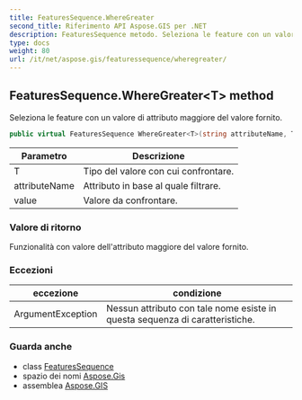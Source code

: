 ```yaml
---
title: FeaturesSequence.WhereGreater
second_title: Riferimento API Aspose.GIS per .NET
description: FeaturesSequence metodo. Seleziona le feature con un valore di attributo maggiore del valore fornito.
type: docs
weight: 80
url: /it/net/aspose.gis/featuressequence/wheregreater/
---
```

## FeaturesSequence.WhereGreater&lt;T&gt; method

Seleziona le feature con un valore di attributo maggiore del valore fornito.

```csharp
public virtual FeaturesSequence WhereGreater<T>(string attributeName, T value)
```

| Parametro | Descrizione |
| --- | --- |
| T | Tipo del valore con cui confrontare. |
| attributeName | Attributo in base al quale filtrare. |
| value | Valore da confrontare. |

### Valore di ritorno

Funzionalità con valore dell'attributo maggiore del valore fornito.

### Eccezioni

| eccezione | condizione |
| --- | --- |
| ArgumentException | Nessun attributo con tale nome esiste in questa sequenza di caratteristiche. |

### Guarda anche

* class [FeaturesSequence](../)
* spazio dei nomi [Aspose.Gis](../../featuressequence/)
* assemblea [Aspose.GIS](../../../)



